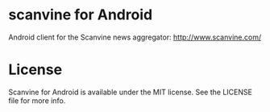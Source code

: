 scanvine for Android
====================

Android client for the Scanvine news aggregator: http://www.scanvine.com/

License
=======

Scanvine for Android is available under the MIT license. See the LICENSE file for more info.

